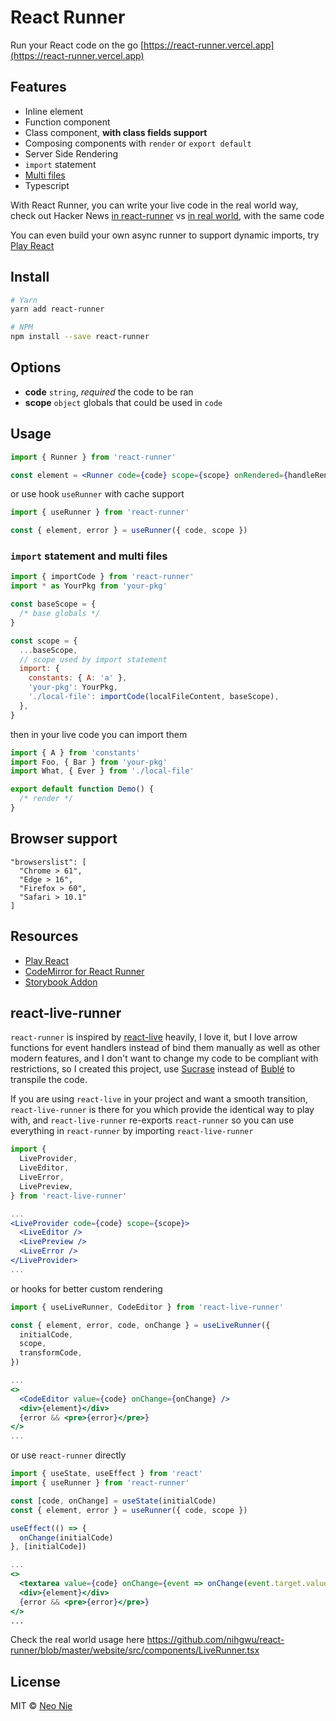 # React Runner

Run your React code on the go [https://react-runner.vercel.app](https://react-runner.vercel.app)

## Features

- Inline element
- Function component
- Class component, **with class fields support**
- Composing components with `render` or `export default`
- Server Side Rendering
- `import` statement
- [Multi files](https://react-runner.vercel.app/#multi-files)
- Typescript

With React Runner, you can write your live code in the real world way, check out Hacker News [in react-runner](https://react-runner.vercel.app/#hacker-news) vs [in real world](https://react-runner.vercel.app/examples/hacker-news), with the same code

You can even build your own async runner to support dynamic imports, try [Play React](https://play-react.vercel.app)

## Install

```bash
# Yarn
yarn add react-runner

# NPM
npm install --save react-runner
```

## Options

- **code** `string`, _required_ the code to be ran
- **scope** `object` globals that could be used in `code`

## Usage

```jsx
import { Runner } from 'react-runner'

const element = <Runner code={code} scope={scope} onRendered={handleRendered} />
```

or use hook `useRunner` with cache support

```jsx
import { useRunner } from 'react-runner'

const { element, error } = useRunner({ code, scope })
```

### `import` statement and multi files

```js
import { importCode } from 'react-runner'
import * as YourPkg from 'your-pkg'

const baseScope = {
  /* base globals */
}

const scope = {
  ...baseScope,
  // scope used by import statement
  import: {
    constants: { A: 'a' },
    'your-pkg': YourPkg,
    './local-file': importCode(localFileContent, baseScope),
  },
}
```

then in your live code you can import them

```js
import { A } from 'constants'
import Foo, { Bar } from 'your-pkg'
import What, { Ever } from './local-file'

export default function Demo() {
  /* render */
}
```

## Browser support

```
"browserslist": [
  "Chrome > 61",
  "Edge > 16",
  "Firefox > 60",
  "Safari > 10.1"
]
```

## Resources

- [Play React](https://play-react.vercel.app/)
- [CodeMirror for React Runner](https://react-runner-codemirror.vercel.app/)
- [Storybook Addon](https://storybook.js.org/addons/storybook-addon-react-runner/)

## react-live-runner

`react-runner` is inspired by [react-live](https://github.com/FormidableLabs/react-live) heavily,
I love it, but I love arrow functions for event handlers instead of bind them manually as well as other modern features,
and I don't want to change my code to be compliant with restrictions, so I created this project,
use [Sucrase](https://github.com/alangpierce/sucrase) instead of [Bublé](https://github.com/bublejs/buble) to transpile the code.

If you are using `react-live` in your project and want a smooth transition, `react-live-runner` is there for you which provide the identical way to play with, and `react-live-runner` re-exports `react-runner` so you can use everything in `react-runner` by importing `react-live-runner`

```jsx
import {
  LiveProvider,
  LiveEditor,
  LiveError,
  LivePreview,
} from 'react-live-runner'

...
<LiveProvider code={code} scope={scope}>
  <LiveEditor />
  <LivePreview />
  <LiveError />
</LiveProvider>
...
```

or hooks for better custom rendering

```jsx
import { useLiveRunner, CodeEditor } from 'react-live-runner'

const { element, error, code, onChange } = useLiveRunner({
  initialCode,
  scope,
  transformCode,
})

...
<>
  <CodeEditor value={code} onChange={onChange} />
  <div>{element}</div>
  {error && <pre>{error}</pre>}
</>
...
```

or use `react-runner` directly

```jsx
import { useState, useEffect } from 'react'
import { useRunner } from 'react-runner'

const [code, onChange] = useState(initialCode)
const { element, error } = useRunner({ code, scope })

useEffect(() => {
  onChange(initialCode)
}, [initialCode])

...
<>
  <textarea value={code} onChange={event => onChange(event.target.value)}>
  <div>{element}</div>
  {error && <pre>{error}</pre>}
</>
...
```

Check the real world usage here https://github.com/nihgwu/react-runner/blob/master/website/src/components/LiveRunner.tsx

## License

MIT © [Neo Nie](https://github.com/nihgwu)
